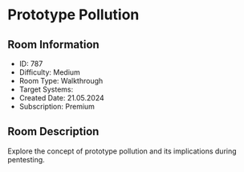 ﻿# Prototype Pollution

## Room Information
- ID: 787
- Difficulty: Medium
- Room Type: Walkthrough
- Target Systems: 
- Created Date: 21.05.2024
- Subscription: Premium

## Room Description
Explore the concept of prototype pollution and its implications during pentesting.
